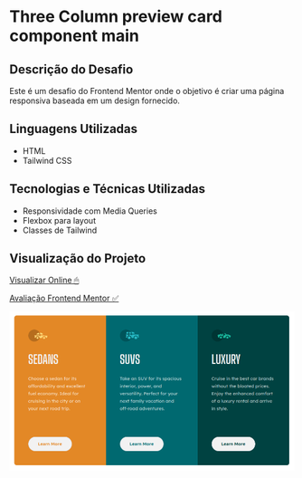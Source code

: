 # Three Column preview card component main

## Descrição do Desafio

Este é um desafio do Frontend Mentor onde o objetivo é criar uma página responsiva baseada em um design fornecido.

## Linguagens Utilizadas

- HTML
- Tailwind CSS

## Tecnologias e Técnicas Utilizadas

- Responsividade com Media Queries
- Flexbox para layout
- Classes de Tailwind

## Visualização do Projeto

[Visualizar Online 🖱](https://lucasjcfreire.github.io/challenges/frontend-mentor/01-newbie/three-column-preview-card-component-main/)

[Avaliação Frontend Mentor ✅]()

![Visualização do Projeto](./src/images/preview.png)
